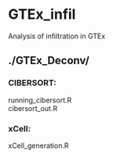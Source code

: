 # GTEx_infil
Analysis of infiltration in GTEx

## ./GTEx_Deconv/

### CIBERSORT: 
running_cibersort.R\
cibersort_out.R

### xCell: 
xCell_generation.R

